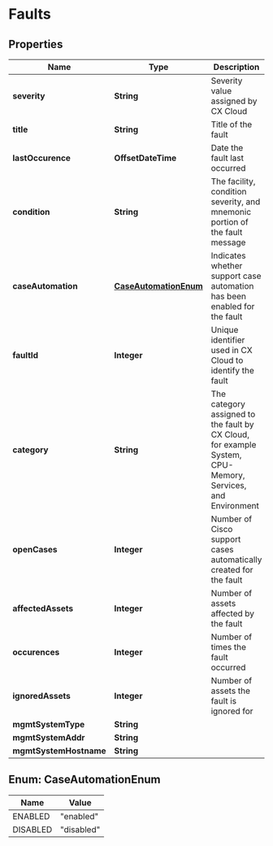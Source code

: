 

# Faults


## Properties

| Name | Type | Description | Notes |
|------------ | ------------- | ------------- | -------------|
|**severity** | **String** | Severity value assigned by CX Cloud |  [optional] |
|**title** | **String** | Title of the fault |  [optional] |
|**lastOccurence** | **OffsetDateTime** | Date the fault last occurred |  [optional] |
|**condition** | **String** | The facility, condition severity, and mnemonic portion of the fault message |  [optional] |
|**caseAutomation** | [**CaseAutomationEnum**](#CaseAutomationEnum) | Indicates whether support case automation has been enabled for the fault |  [optional] |
|**faultId** | **Integer** | Unique identifier used in CX Cloud to identify the fault |  [optional] |
|**category** | **String** | The category assigned to the fault by CX Cloud, for example System, CPU-Memory, Services, and Environment |  [optional] |
|**openCases** | **Integer** | Number of Cisco support cases automatically created for the fault |  [optional] |
|**affectedAssets** | **Integer** | Number of assets affected by the fault |  [optional] |
|**occurences** | **Integer** | Number of times the fault occurred |  [optional] |
|**ignoredAssets** | **Integer** | Number of assets the fault is ignored for |  [optional] |
|**mgmtSystemType** | **String** |  |  [optional] |
|**mgmtSystemAddr** | **String** |  |  [optional] |
|**mgmtSystemHostname** | **String** |  |  [optional] |



## Enum: CaseAutomationEnum

| Name | Value |
|---- | -----|
| ENABLED | &quot;enabled&quot; |
| DISABLED | &quot;disabled&quot; |



